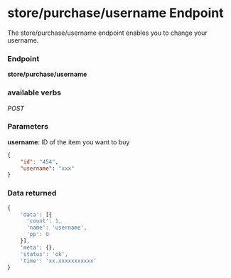 # store/purchase/username Endpoint

The store/purchase/username endpoint enables you to change your username.

### Endpoint

**store/purchase/username**

### available verbs

_POST_

### Parameters

**username**: ID of the item you want to buy

```json
{
    "id": "454",
    "username": "xxx"
}
```

### Data returned

```js
{
    'data': [{
      'count': 1,
      'name': 'username',
      'pp': 0
    }],
    'meta': {},
    'status': 'ok',
    'time': 'xx.xxxxxxxxxxx'
}
```